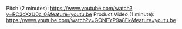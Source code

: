 Pitch (2 minutes): https://www.youtube.com/watch?v=RC3cXzU0c_0&feature=youtu.be
Product Video (1 minute): https://www.youtube.com/watch?v=GONFYP9a8Ek&feature=youtu.be 
